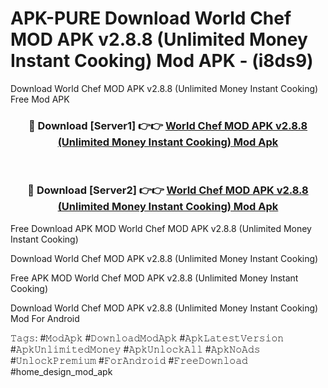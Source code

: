 # APK-PURE Download World Chef MOD APK v2.8.8 (Unlimited Money Instant Cooking) Mod APK - (i8ds9)
Download World Chef MOD APK v2.8.8 (Unlimited Money Instant Cooking) Free Mod APK

<div align="center">
<h3>🔴 Download [Server1] 👉👉 <a href="https://apk-comot.site?title=World_Chef_MOD_APK_v2.8.8_(Unlimited_Money_Instant_Cooking)">World Chef MOD APK v2.8.8 (Unlimited Money Instant Cooking) Mod Apk</a></h3><br>

<h3>🔴 Download [Server2] 👉👉 <a href="https://apk-comot.site?title=World_Chef_MOD_APK_v2.8.8_(Unlimited_Money_Instant_Cooking)">World Chef MOD APK v2.8.8 (Unlimited Money Instant Cooking) Mod Apk</a></h3>
</div>


Free Download APK MOD World Chef MOD APK v2.8.8 (Unlimited Money Instant Cooking)

Download World Chef MOD APK v2.8.8 (Unlimited Money Instant Cooking) 

Free APK MOD World Chef MOD APK v2.8.8 (Unlimited Money Instant Cooking) 

Download World Chef MOD APK v2.8.8 (Unlimited Money Instant Cooking) Mod For Android

𝚃𝚊𝚐𝚜: #𝙼𝚘𝚍𝙰𝚙𝚔 #𝙳𝚘𝚠𝚗𝚕𝚘𝚊𝚍𝙼𝚘𝚍𝙰𝚙𝚔 #𝙰𝚙𝚔𝙻𝚊𝚝𝚎𝚜𝚝𝚅𝚎𝚛𝚜𝚒𝚘𝚗 #𝙰𝚙𝚔𝚄𝚗𝚕𝚒𝚖𝚒𝚝𝚎𝚍𝙼𝚘𝚗𝚎𝚢 #𝙰𝚙𝚔𝚄𝚗𝚕𝚘𝚌𝚔𝙰𝚕𝚕 #𝙰𝚙𝚔𝙽𝚘𝙰𝚍𝚜 #𝚄𝚗𝚕𝚘𝚌𝚔𝙿𝚛𝚎𝚖𝚒𝚞𝚖 #𝙵𝚘𝚛𝙰𝚗𝚍𝚛𝚘𝚒𝚍 #𝙵𝚛𝚎𝚎𝙳𝚘𝚠𝚗𝚕𝚘𝚊𝚍 #home_design_mod_apk